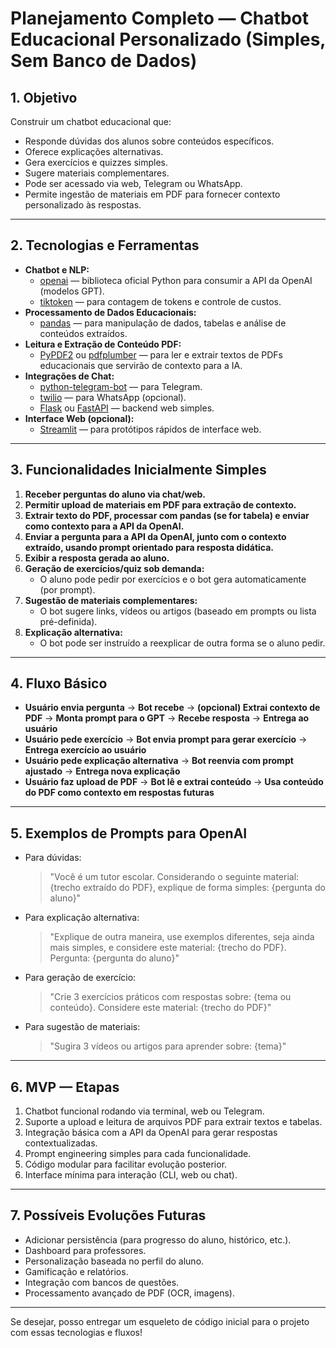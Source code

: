 # Planejamento Completo — Chatbot Educacional Personalizado (Simples, Sem Banco de Dados)

## 1. Objetivo
Construir um chatbot educacional que:
- Responde dúvidas dos alunos sobre conteúdos específicos.
- Oferece explicações alternativas.
- Gera exercícios e quizzes simples.
- Sugere materiais complementares.
- Pode ser acessado via web, Telegram ou WhatsApp.
- Permite ingestão de materiais em PDF para fornecer contexto personalizado às respostas.

---

## 2. Tecnologias e Ferramentas

- **Chatbot e NLP:**
  - [openai](https://pypi.org/project/openai/) — biblioteca oficial Python para consumir a API da OpenAI (modelos GPT).
  - [tiktoken](https://pypi.org/project/tiktoken/) — para contagem de tokens e controle de custos.
- **Processamento de Dados Educacionais:**
  - [pandas](https://pypi.org/project/pandas/) — para manipulação de dados, tabelas e análise de conteúdos extraídos.
- **Leitura e Extração de Conteúdo PDF:**
  - [PyPDF2](https://pypi.org/project/PyPDF2/) ou [pdfplumber](https://pypi.org/project/pdfplumber/) — para ler e extrair textos de PDFs educacionais que servirão de contexto para a IA.
- **Integrações de Chat:**
  - [python-telegram-bot](https://pypi.org/project/python-telegram-bot/) — para Telegram.
  - [twilio](https://pypi.org/project/twilio/) — para WhatsApp (opcional).
  - [Flask](https://pypi.org/project/Flask/) ou [FastAPI](https://pypi.org/project/fastapi/) — backend web simples.
- **Interface Web (opcional):**
  - [Streamlit](https://pypi.org/project/streamlit/) — para protótipos rápidos de interface web.

---

## 3. Funcionalidades Inicialmente Simples

1. **Receber perguntas do aluno via chat/web.**
2. **Permitir upload de materiais em PDF para extração de contexto.**
3. **Extrair texto do PDF, processar com pandas (se for tabela) e enviar como contexto para a API da OpenAI.**
4. **Enviar a pergunta para a API da OpenAI, junto com o contexto extraído, usando prompt orientado para resposta didática.**
5. **Exibir a resposta gerada ao aluno.**
6. **Geração de exercícios/quiz sob demanda:**  
   - O aluno pode pedir por exercícios e o bot gera automaticamente (por prompt).
7. **Sugestão de materiais complementares:**  
   - O bot sugere links, vídeos ou artigos (baseado em prompts ou lista pré-definida).
8. **Explicação alternativa:**  
   - O bot pode ser instruído a reexplicar de outra forma se o aluno pedir.

---

## 4. Fluxo Básico

- **Usuário envia pergunta** → **Bot recebe** → **(opcional) Extrai contexto de PDF** → **Monta prompt para o GPT** → **Recebe resposta** → **Entrega ao usuário**
- **Usuário pede exercício** → **Bot envia prompt para gerar exercício** → **Entrega exercício ao usuário**
- **Usuário pede explicação alternativa** → **Bot reenvia com prompt ajustado** → **Entrega nova explicação**
- **Usuário faz upload de PDF** → **Bot lê e extrai conteúdo** → **Usa conteúdo do PDF como contexto em respostas futuras**

---

## 5. Exemplos de Prompts para OpenAI

- Para dúvidas:
  > "Você é um tutor escolar. Considerando o seguinte material: {trecho extraído do PDF}, explique de forma simples: {pergunta do aluno}"

- Para explicação alternativa:
  > "Explique de outra maneira, use exemplos diferentes, seja ainda mais simples, e considere este material: {trecho do PDF}. Pergunta: {pergunta do aluno}"

- Para geração de exercício:
  > "Crie 3 exercícios práticos com respostas sobre: {tema ou conteúdo}. Considere este material: {trecho do PDF}"

- Para sugestão de materiais:
  > "Sugira 3 vídeos ou artigos para aprender sobre: {tema}"

---

## 6. MVP — Etapas

1. Chatbot funcional rodando via terminal, web ou Telegram.
2. Suporte a upload e leitura de arquivos PDF para extrair textos e tabelas.
3. Integração básica com a API da OpenAI para gerar respostas contextualizadas.
4. Prompt engineering simples para cada funcionalidade.
5. Código modular para facilitar evolução posterior.
6. Interface mínima para interação (CLI, web ou chat).

---

## 7. Possíveis Evoluções Futuras

- Adicionar persistência (para progresso do aluno, histórico, etc.).
- Dashboard para professores.
- Personalização baseada no perfil do aluno.
- Gamificação e relatórios.
- Integração com bancos de questões.
- Processamento avançado de PDF (OCR, imagens).

---

Se desejar, posso entregar um esqueleto de código inicial para o projeto com essas tecnologias e fluxos!